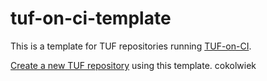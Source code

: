 # tuf-on-ci-template

This is a template for TUF repositories running [TUF-on-CI](https://github.com/theupdateframework/tuf-on-ci).

[Create a new TUF repository](https://github.com/new?template_name=tuf-on-ci-template&template_owner=theupdateframework) using this template.
cokolwiek
